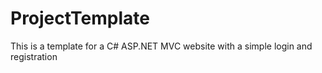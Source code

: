 # ProjectTemplate

This is a template for a C# ASP.NET MVC website with a simple login and registration
